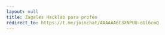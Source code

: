 ```yaml
---
layout: null
title: Zagales Hacklab para profes
redirect_to: https://t.me/joinchat/AAAAAA6C3XNPUU-oGl6cmQ
---
```

